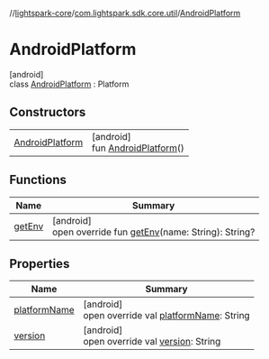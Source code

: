 //[lightspark-core](../../../index.md)/[com.lightspark.sdk.core.util](../index.md)/[AndroidPlatform](index.md)

# AndroidPlatform

[android]\
class [AndroidPlatform](index.md) : Platform

## Constructors

| | |
|---|---|
| [AndroidPlatform](-android-platform.md) | [android]<br>fun [AndroidPlatform](-android-platform.md)() |

## Functions

| Name | Summary |
|---|---|
| [getEnv](get-env.md) | [android]<br>open override fun [getEnv](get-env.md)(name: String): String? |

## Properties

| Name | Summary |
|---|---|
| [platformName](platform-name.md) | [android]<br>open override val [platformName](platform-name.md): String |
| [version](version.md) | [android]<br>open override val [version](version.md): String |
